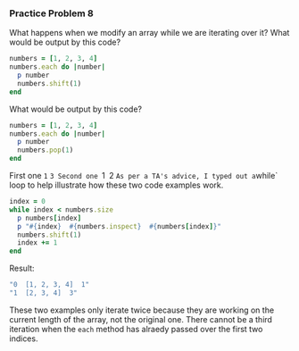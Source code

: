 ### Practice Problem 8
What happens when we modify an array while we are iterating over it? What would be output by this code?

```Ruby
numbers = [1, 2, 3, 4]
numbers.each do |number|
  p number
  numbers.shift(1)
end
```
What would be output by this code?

```Ruby
numbers = [1, 2, 3, 4]
numbers.each do |number|
  p number
  numbers.pop(1)
end
```
First one
`1`
`3
Second one
`1`
`2
`
As per a TA's advice, I typed out a `while` loop to help illustrate how these two code examples work.

```Ruby
index = 0
while index < numbers.size
  p numbers[index]
  p "#{index}  #{numbers.inspect}  #{numbers[index]}"
  numbers.shift(1)
  index += 1
end
```
Result:
```Ruby
"0  [1, 2, 3, 4]  1"
"1  [2, 3, 4]  3"
```

These two examples only iterate twice because they are working on the current length of the array, not the original one.  There cannot be a third iteration when the `each` method has alraedy passed over the first two indices.

